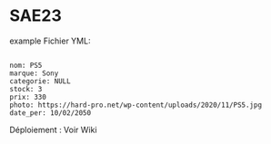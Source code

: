 # SAE23

example Fichier YML:


``` 

nom: PS5
marque: Sony
categorie: NULL
stock: 3
prix: 330
photo: https://hard-pro.net/wp-content/uploads/2020/11/PS5.jpg
date_per: 10/02/2050

``` 

Déploiement : Voir Wiki
